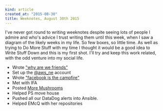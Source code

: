 ```yaml
---
kind: article
created_at: "2015-08-30"
title: Weeknotes, August 30th 2015
---
```


I've never got round to writing weeknotes despite seeing lots of people I admire and who's advice I trust writing them until this week, when I saw a diagram of the likely weeks in my life.  So few boxes, so little time.  As well as trying to Do More Stuff with my time I thought it would be a good idea to Write Stuff Down and this is my first shot.  I'll try and keep this work related, with the odd venture into my social life.

* Wrote ["why are we friends"](/blog/friends/)
* Set up the [@aws_ne](http://www.twitter.com/aws_ne) account
* Wrote ["facebook is the campfire"](/blog/facebook-campfire/)
* Met with IFA
* Posted [More Mushrooms](https://www.omnomfrickinnom.com/mushrooms/2015/08/27/more-mushrooms/)
* Helped PS move house
* Pushed all our DataDog alerts into Ansible.
* Helped EMcQ with her repositories

